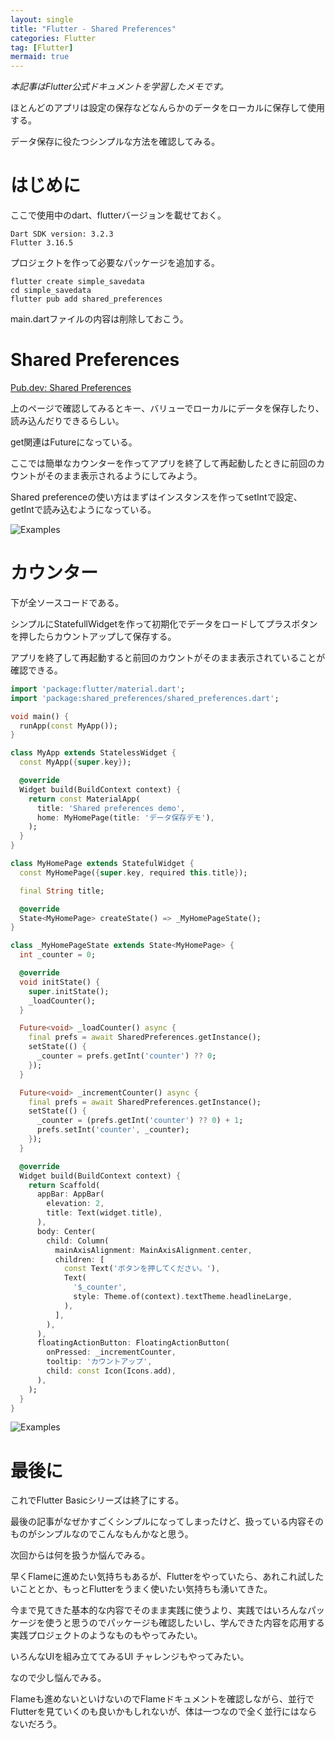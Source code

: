 ```yaml
---
layout: single
title: "Flutter - Shared Preferences"
categories: Flutter
tag: [Flutter]
mermaid: true
---
```

*本記事はFlutter公式ドキュメントを学習したメモです。*

ほとんどのアプリは設定の保存などなんらかのデータをローカルに保存して使用する。

データ保存に役たつシンプルな方法を確認してみる。

# はじめに

ここで使用中のdart、flutterバージョンを載せておく。

```shell
Dart SDK version: 3.2.3
Flutter 3.16.5
```

プロジェクトを作って必要なパッケージを追加する。

```shell
flutter create simple_savedata
cd simple_savedata
flutter pub add shared_preferences
```

main.dartファイルの内容は削除しておこう。

# Shared Preferences

[Pub.dev: Shared Preferences](https://pub.dev/packages/shared_preferences)

上のページで確認してみるとキー、バリューでローカルにデータを保存したり、読み込んだりできるらしい。

get関連はFutureになっている。

ここでは簡単なカウンターを作ってアプリを終了して再起動したときに前回のカウントがそのまま表示されるようにしてみよう。

Shared preferenceの使い方はまずはインスタンスを作ってsetIntで設定、getIntで読み込むようになっている。

![Examples](/assets/images/2024-02-11-20240211002/image001.png)

# カウンター

下が全ソースコードである。

シンプルにStatefullWidgetを作って初期化でデータをロードしてプラスボタンを押したらカウントアップして保存する。

アプリを終了して再起動すると前回のカウントがそのまま表示されていることが確認できる。

```dart
import 'package:flutter/material.dart';
import 'package:shared_preferences/shared_preferences.dart';

void main() {
  runApp(const MyApp());
}

class MyApp extends StatelessWidget {
  const MyApp({super.key});

  @override
  Widget build(BuildContext context) {
    return const MaterialApp(
      title: 'Shared preferences demo',
      home: MyHomePage(title: 'データ保存デモ'),
    );
  }
}

class MyHomePage extends StatefulWidget {
  const MyHomePage({super.key, required this.title});

  final String title;

  @override
  State<MyHomePage> createState() => _MyHomePageState();
}

class _MyHomePageState extends State<MyHomePage> {
  int _counter = 0;

  @override
  void initState() {
    super.initState();
    _loadCounter();
  }

  Future<void> _loadCounter() async {
    final prefs = await SharedPreferences.getInstance();
    setState(() {
      _counter = prefs.getInt('counter') ?? 0;
    });
  }

  Future<void> _incrementCounter() async {
    final prefs = await SharedPreferences.getInstance();
    setState(() {
      _counter = (prefs.getInt('counter') ?? 0) + 1;
      prefs.setInt('counter', _counter);
    });
  }

  @override
  Widget build(BuildContext context) {
    return Scaffold(
      appBar: AppBar(
        elevation: 2,
        title: Text(widget.title),
      ),
      body: Center(
        child: Column(
          mainAxisAlignment: MainAxisAlignment.center,
          children: [
            const Text('ボタンを押してください。'),
            Text(
              '$_counter',
              style: Theme.of(context).textTheme.headlineLarge,
            ),
          ],
        ),
      ),
      floatingActionButton: FloatingActionButton(
        onPressed: _incrementCounter,
        tooltip: 'カウントアップ',
        child: const Icon(Icons.add),
      ),
    );
  }
}
```

![Examples](/assets/images/2024-02-11-20240211002/image002.png)

# 最後に

これでFlutter Basicシリーズは終了にする。

最後の記事がなぜかすごくシンプルになってしまったけど、扱っている内容そのものがシンプルなのでこんなもんかなと思う。

次回からは何を扱うか悩んでみる。

早くFlameに進めたい気持ちもあるが、Flutterをやっていたら、あれこれ試したいこととか、もっとFlutterをうまく使いたい気持ちも湧いてきた。

今まで見てきた基本的な内容でそのまま実践に使うより、実践ではいろんなパッケージを使うと思うのでパッケージも確認したいし、学んできた内容を応用する実践プロジェクトのようなものもやってみたい。

いろんなUIを組み立ててみるUI チャレンジもやってみたい。

なので少し悩んでみる。

Flameも進めないといけないのでFlameドキュメントを確認しながら、並行でFlutterを見ていくのも良いかもしれないが、体は一つなので全く並行にはならないだろう。
